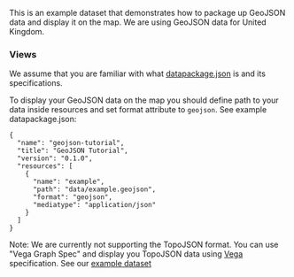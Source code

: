 This is an example dataset that demonstrates how to package up GeoJSON data and display it on the map. We are using GeoJSON data for United Kingdom.

### Views

We assume that you are familiar with what [datapackage.json][datapackage.json] is and its specifications.

To display your GeoJSON data on the map you should define path to your data inside resources and set format attribute to `geojson`. See example datapackage.json:

```
{
  "name": "geojson-tutorial",
  "title": "GeoJSON Tutorial",
  "version": "0.1.0",
  "resources": [
    {
      "name": "example",
      "path": "data/example.geojson",
      "format": "geojson",
      "mediatype": "application/json"
    }
  ]
}
```

Note: We are currently not supporting the TopoJSON format. You can use "Vega Graph Spec" and display you TopoJSON data using [Vega][vega] specification. See our [example dataset][topo]

[datapackage.json]: http://specs.frictionlessdata.io/data-package/
[topo]: /examples/vega-views-tutorial-topojson
[vega]: https://vega.github.io/vega/
